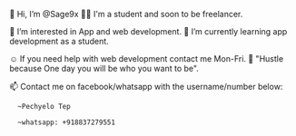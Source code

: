 👋 Hi, I’m @Sage9x
👩‍🎓 I'm a student and soon to be freelancer.

👀 I’m interested in App and web development.
🌱 I’m currently learning app development as a student.

☺️ If you need help with web development contact me Mon-Fri.
💞️ "Hustle because One day you will be who you want to be".

📫 Contact me on facebook/whatsapp with the username/number below:

      ~Pechyelo Tep

      ~whatsapp: +918837279551

